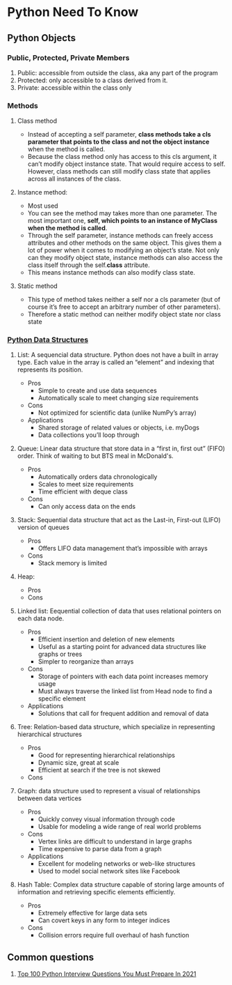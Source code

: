 # Python Need To Know

## Python Objects

### Public, Protected, Private Members

1. Public: accessible from outside the class, aka any part of the program
2. Protected: only accessible to a class derived from it.
3. Private: accessible within the class only

### Methods

1. Class method
    - Instead of accepting a self parameter, **class methods take a cls parameter that points to the class and not the object instance** when the method is called.
    - Because the class method only has access to this cls argument, it can’t modify object instance state. That would require access to self. However, class methods can still modify class state that applies across all instances of the class.

2. Instance method:
    - Most used
    - You can see the method may takes more than one parameter. The most important one, **self, which points to an instance of MyClass when the method is called**.
    - Through the self parameter, instance methods can freely access attributes and other methods on the same object. This gives them a lot of power when it comes to modifying an object’s state. Not only can they modify object state, instance methods can also access the class itself through the self.__class__ attribute.
    - This means instance methods can also modify class state.

3. Static method
    - This type of method takes neither a self nor a cls parameter (but of course it’s free to accept an arbitrary number of other parameters).
    - Therefore a static method can neither modify object state nor class state

### [Python Data Structures](https://www.educative.io/blog/8-python-data-structures#linked-list)

1. List: A sequencial data structure. Python does not have a built in array type. Each value in the array is called an “element” and indexing that represents its position.
    - Pros
        - Simple to create and use data sequences
        - Automatically scale to meet changing size requirements
    - Cons
        - Not optimized for scientific data (unlike NumPy’s array)
    - Applications
        - Shared storage of related values or objects, i.e. myDogs
        - Data collections you’ll loop through

2. Queue: Linear data structure that store data in a “first in, first out” (FIFO) order. Think of waiting to but BTS meal in McDonald's.
    - Pros
        - Automatically orders data chronologically
        - Scales to meet size requirements
        - Time efficient with deque class
    - Cons
        - Can only access data on the ends

3. Stack: Sequential data structure that act as the Last-in, First-out (LIFO) version of queues
    - Pros
        - Offers LIFO data management that’s impossible with arrays
    - Cons
        - Stack memory is limited

4. Heap:
    - Pros
    - Cons

5. Linked list: Eequential collection of data that uses relational pointers on each data node.
    - Pros
        - Efficient insertion and deletion of new elements
        - Useful as a starting point for advanced data structures like graphs or trees
        - Simpler to reorganize than arrays
    - Cons
        - Storage of pointers with each data point increases memory usage
        - Must always traverse the linked list from Head node to find a specific element
    - Applications
        - Solutions that call for frequent addition and removal of data

6. Tree: Relation-based data structure, which specialize in representing hierarchical structures
    - Pros
        - Good for representing hierarchical relationships
        - Dynamic size, great at scale
        - Efficient at search if the tree is not skewed
    - Cons
7. Graph:  data structure used to represent a visual of relationships between data vertices
    - Pros
        - Quickly convey visual information through code
        - Usable for modeling a wide range of real world problems
    - Cons
        - Vertex links are difficult to understand in large graphs
        - Time expensive to parse data from a graph
    - Applications
        - Excellent for modeling networks or web-like structures
        - Used to model social network sites like Facebook
8. Hash Table: Complex data structure capable of storing large amounts of information and retrieving specific elements efficiently.
    - Pros
        - Extremely effective for large data sets
        - Can covert keys in any form to integer indices
    - Cons
        - Collision errors require full overhaul of hash function

## Common questions

1. [Top 100 Python Interview Questions You Must Prepare In 2021](https://www.edureka.co/blog/interview-questions/python-interview-questions/#WhatisthedifferencebetweenlistandtuplesinPython?)
